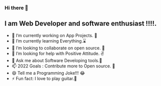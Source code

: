 ### Hi there 👋

## I am Web Developer and software enthusiast !!!!.
<!--
**Elizah550/Elizah550** is a ✨ _special_ ✨ repository because its `README.md` (this file) appears on your GitHub profile. 
Here are some ideas to get you started:
-->
- 🔭 I’m currently working on App Projects. :leopard:
- 🌱 I’m currently learning Everything.:hourglass:
- 👯 I’m looking to collaborate on open source. :saxophone:
- 🤔 I’m looking for help with Positive Attitude. :v:
- 💬 Ask me about Software Developing tools.:rocket:
- 📫 2022 Goals : Contribute more to Open source. :muscle:
- 😄 Tell me a Programming Joke!!! :joy:
- ⚡ Fun fact: I love to play guitar.:guitar:
